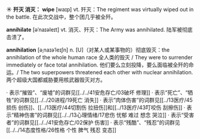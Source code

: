 ☀ <span class="category">**歼灭 消灭：**</span>
<span class="vocabulary">**wipe**</span> [waɪp] 
<span class="definition">vt. 歼灭：</span>The regiment was virtually wiped out in the battle. 在此次交战中，整个团几乎被全歼。
           
<span class="vocabulary">**annihilate**</span> [əˈnaɪəleɪt]
<span class="definition">vt. 消灭、歼灭：</span>The Army was annihilated. 陆军被彻底击溃了。
           
<span class="vocabulary">**annihilation**</span> [əˌnaɪəˈleɪʃn]
<span class="definition">n. [U]（对某人或某事物的）彻底毁灭：</span>the annihilation of the whole human race 全人类的毁灭 / They were to surrender immediately or face total annihilation. 他们要么立刻投降，要么面临被全歼的命运。/ The two superpowers threatened each other with nuclear annihilation. 两个超级大国都威胁要用核武器毁灭对方。

· 表示“摧毁”、“废墟”的词群见[[../../41安危存亡/03破坏 修理]]
· 表示“死亡”、“牺牲”的词群见[[../../20进程/19死亡 消失]]
· 表示”肉体伤害”的词群见[[../13医疗/45损伤 创伤]]、[[../13医疗/44切割伤 拉扭伤]]和[[../13医疗/43叮咬伤 刮擦伤]]
· 表示“精神伤害”的词群见[[../../13心理情绪/17悲伤 忧郁 难过 想念 哭泣]]
· 表示“受害者”的词群见[[../../41安危存亡/02保护 伤害]]
· 表示“残酷”、“残忍”的词群见[[../../14态度性格/26性格 个性 脾气 残忍 变态]]
